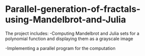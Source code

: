 # Parallel-generation-of-fractals-using-Mandelbrot-and-Julia

The project includes:
  -Computing Mandelbrot and Julia sets for a polynomial function and displaying them as a grayscale image
  
  -Implementing a parallel program for the computation
